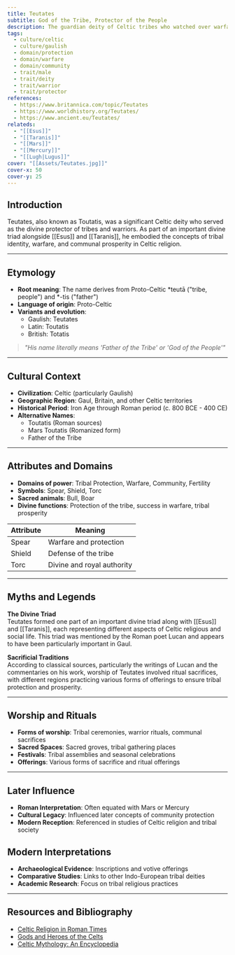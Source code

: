```yaml
---
title: Teutates
subtitle: God of the Tribe, Protector of the People
description: The guardian deity of Celtic tribes who watched over warfare, fertility, and communal prosperity
tags:
  - culture/celtic
  - culture/gaulish
  - domain/protection
  - domain/warfare
  - domain/community
  - trait/male
  - trait/deity
  - trait/warrior
  - trait/protector
references:
  - https://www.britannica.com/topic/Teutates
  - https://www.worldhistory.org/Teutates/
  - https://www.ancient.eu/Teutates/
relateds:
  - "[[Esus]]"
  - "[[Taranis]]"
  - "[[Mars]]"
  - "[[Mercury]]"
  - "[[Lugh|Lugus]]"
cover: "[[Assets/Teutates.jpg]]"
cover-x: 50
cover-y: 25
---
```

## Introduction
Teutates, also known as Toutatis, was a significant Celtic deity who served as the divine protector of tribes and warriors. As part of an important divine triad alongside [[Esus]] and [[Taranis]], he embodied the concepts of tribal identity, warfare, and communal prosperity in Celtic religion.

---

## Etymology

- **Root meaning**: The name derives from Proto-Celtic *teutā ("tribe, people") and *-tis ("father")
- **Language of origin**: Proto-Celtic
- **Variants and evolution**: 
  - Gaulish: Teutates
  - Latin: Toutatis
  - British: Totatis

> _"His name literally means 'Father of the Tribe' or 'God of the People'"_

---

## Cultural Context

- **Civilization**: Celtic (particularly Gaulish)
- **Geographic Region**: Gaul, Britain, and other Celtic territories
- **Historical Period**: Iron Age through Roman period (c. 800 BCE - 400 CE)
- **Alternative Names**:
  - Toutatis (Roman sources)
  - Mars Toutatis (Romanized form)
  - Father of the Tribe

---

## Attributes and Domains

- **Domains of power**: Tribal Protection, Warfare, Community, Fertility
- **Symbols**: Spear, Shield, Torc
- **Sacred animals**: Bull, Boar
- **Divine functions**: Protection of the tribe, success in warfare, tribal prosperity

| Attribute | Meaning |
|-----------|----------|
| Spear | Warfare and protection |
| Shield | Defense of the tribe |
| Torc | Divine and royal authority |

---

## Myths and Legends

**The Divine Triad**  
Teutates formed one part of an important divine triad along with [[Esus]] and [[Taranis]], each representing different aspects of Celtic religious and social life. This triad was mentioned by the Roman poet Lucan and appears to have been particularly important in Gaul.

**Sacrificial Traditions**  
According to classical sources, particularly the writings of Lucan and the commentaries on his work, worship of Teutates involved ritual sacrifices, with different regions practicing various forms of offerings to ensure tribal protection and prosperity.

---

## Worship and Rituals

- **Forms of worship**: Tribal ceremonies, warrior rituals, communal sacrifices
- **Sacred Spaces**: Sacred groves, tribal gathering places
- **Festivals**: Tribal assemblies and seasonal celebrations
- **Offerings**: Various forms of sacrifice and ritual offerings

---

## Later Influence

- **Roman Interpretation**: Often equated with Mars or Mercury
- **Cultural Legacy**: Influenced later concepts of community protection
- **Modern Reception**: Referenced in studies of Celtic religion and tribal society

## Modern Interpretations

- **Archaeological Evidence**: Inscriptions and votive offerings
- **Comparative Studies**: Links to other Indo-European tribal deities
- **Academic Research**: Focus on tribal religious practices

---

## Resources and Bibliography

- [Celtic Religion in Roman Times](https://www.britannica.com/topic/Celtic-religion)
- [Gods and Heroes of the Celts](https://www.jstor.org/)
- [Celtic Mythology: An Encyclopedia](https://www.worldhistory.org/)